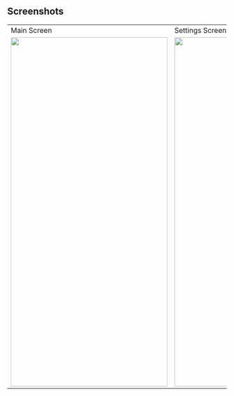 ## Screenshots

<table>
  <tr>
    <td>Main Screen</td>
     <td>Settings Screen</td>
  </tr>
  <tr>
    <td><img src="https://user-images.githubusercontent.com/85778941/216996164-6da5ecb2-537a-4326-ba31-b6836b03f740.jpg" width="360" height="800"></td>
    <td><img src="https://user-images.githubusercontent.com/85778941/216996245-c1c15b61-3f77-4108-80dc-e207114e8e84.jpg" width="360" height="800"></td>
  </tr>
 </table>

